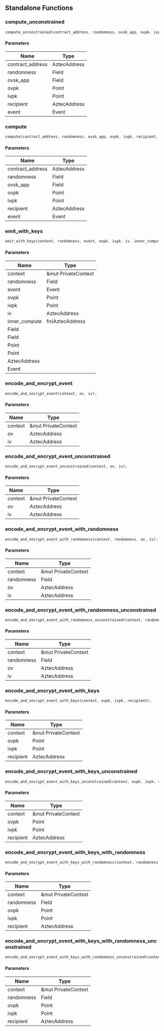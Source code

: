 ## Standalone Functions

### compute_unconstrained

```rust
compute_unconstrained(contract_address, randomness, ovsk_app, ovpk, ivpk, recipient, event);
```

#### Parameters
| Name | Type |
| --- | --- |
| contract_address | AztecAddress |
| randomness | Field |
| ovsk_app | Field |
| ovpk | Point |
| ivpk | Point |
| recipient | AztecAddress |
| event | Event |

### compute

```rust
compute(contract_address, randomness, ovsk_app, ovpk, ivpk, recipient, event);
```

#### Parameters
| Name | Type |
| --- | --- |
| contract_address | AztecAddress |
| randomness | Field |
| ovsk_app | Field |
| ovpk | Point |
| ivpk | Point |
| recipient | AztecAddress |
| event | Event |

### emit_with_keys

```rust
emit_with_keys(context, randomness, event, ovpk, ivpk, iv, inner_compute, Field, Field, Point, Point, AztecAddress, Event);
```

#### Parameters
| Name | Type |
| --- | --- |
| context | &mut PrivateContext |
| randomness | Field |
| event | Event |
| ovpk | Point |
| ivpk | Point |
| iv | AztecAddress |
| inner_compute | fn(AztecAddress |
| Field |  |
| Field |  |
| Point |  |
| Point |  |
| AztecAddress |  |
| Event |  |

### encode_and_encrypt_event

```rust
encode_and_encrypt_event(context, ov, iv);
```

#### Parameters
| Name | Type |
| --- | --- |
| context | &mut PrivateContext |
| ov | AztecAddress |
| iv | AztecAddress |

### encode_and_encrypt_event_unconstrained

```rust
encode_and_encrypt_event_unconstrained(context, ov, iv);
```

#### Parameters
| Name | Type |
| --- | --- |
| context | &mut PrivateContext |
| ov | AztecAddress |
| iv | AztecAddress |

### encode_and_encrypt_event_with_randomness

```rust
encode_and_encrypt_event_with_randomness(context, randomness, ov, iv);
```

#### Parameters
| Name | Type |
| --- | --- |
| context | &mut PrivateContext |
| randomness | Field |
| ov | AztecAddress |
| iv | AztecAddress |

### encode_and_encrypt_event_with_randomness_unconstrained

```rust
encode_and_encrypt_event_with_randomness_unconstrained(context, randomness, ov, iv);
```

#### Parameters
| Name | Type |
| --- | --- |
| context | &mut PrivateContext |
| randomness | Field |
| ov | AztecAddress |
| iv | AztecAddress |

### encode_and_encrypt_event_with_keys

```rust
encode_and_encrypt_event_with_keys(context, ovpk, ivpk, recipient);
```

#### Parameters
| Name | Type |
| --- | --- |
| context | &mut PrivateContext |
| ovpk | Point |
| ivpk | Point |
| recipient | AztecAddress |

### encode_and_encrypt_event_with_keys_unconstrained

```rust
encode_and_encrypt_event_with_keys_unconstrained(context, ovpk, ivpk, recipient);
```

#### Parameters
| Name | Type |
| --- | --- |
| context | &mut PrivateContext |
| ovpk | Point |
| ivpk | Point |
| recipient | AztecAddress |

### encode_and_encrypt_event_with_keys_with_randomness

```rust
encode_and_encrypt_event_with_keys_with_randomness(context, randomness, ovpk, ivpk, recipient);
```

#### Parameters
| Name | Type |
| --- | --- |
| context | &mut PrivateContext |
| randomness | Field |
| ovpk | Point |
| ivpk | Point |
| recipient | AztecAddress |

### encode_and_encrypt_event_with_keys_with_randomness_unconstrained

```rust
encode_and_encrypt_event_with_keys_with_randomness_unconstrained(context, randomness, ovpk, ivpk, recipient);
```

#### Parameters
| Name | Type |
| --- | --- |
| context | &mut PrivateContext |
| randomness | Field |
| ovpk | Point |
| ivpk | Point |
| recipient | AztecAddress |

